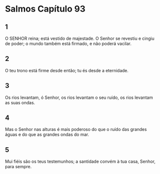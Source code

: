 # Salmos Capítulo 93

## 1
O SENHOR reina; está vestido de majestade. O Senhor se revestiu e cingiu de poder; o mundo também está firmado, e não poderá vacilar.

## 2
O teu trono está firme desde então; tu és desde a eternidade.

## 3
Os rios levantam, ó Senhor, os rios levantam o seu ruído, os rios levantam as suas ondas.

## 4
Mas o Senhor nas alturas é mais poderoso do que o ruído das grandes águas e do que as grandes ondas do mar.

## 5
Mui fiéis são os teus testemunhos; a santidade convém à tua casa, Senhor, para sempre.

